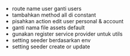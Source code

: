 - route name user ganti users
- tambahkan method all di constant
- pisahkan action edit user personal & account
- ganti nama file assets default
- gunakan register service provider untuk utils
- setting seeder berdasarkan env
- setting seeder create or update
